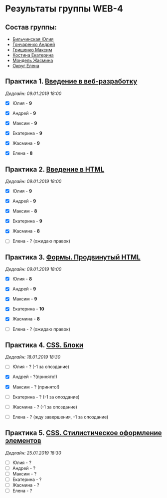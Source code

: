 # Результаты группы WEB-4

## Состав группы:

* [Бильчинская Юлия](https://github.com/AdukarIT/BilchinskayaYV)
* [Гончаренко Андрей](https://github.com/AdukarIT/GoncharenkoAS)
* [Грищенко Максим](https://github.com/AdukarIT/GrishchenkoMY)
* [Костина Екатерина](https://github.com/AdukarIT/KostinaEM)
* [Мондель Жасмина](https://github.com/AdukarIT/MondelJA)
* [Округ Елена](https://github.com/AdukarIT/OkrugEV)


## Практика 1. [Введение в веб-разработку](task1.pdf)

*Дедлайн: 09.01.2019 18:00*

- [x] Юлия - **9**
- [x] Андрей - **9**
- [x] Максим - **9**
- [x] Екатерина - **9**
- [x] Жасмина - **9**
- [x] Елена - **8**


## Практика 2. [Введение в HTML](HTML-bases.md)

*Дедлайн: 09.01.2019 18:00*

- [x] Юлия - **9**
- [x] Андрей - **9**
- [x] Максим - **8**
- [x] Екатерина - **9**
- [x] Жасмина - **8**
- [ ] Елена - ? (ожидаю правок)


## Практика 3. [Формы. Продвинутый HTML](HTML-advance.md)

*Дедлайн: 09.01.2019 18:00*

- [x] Юлия - **8**
- [x] Андрей - **9**
- [x] Максим - **9**
- [x] Екатерина - **10**
- [x] Жасмина - **8**
- [ ] Елена - ? (ожидаю правок)


## Практика 4. [CSS. Блоки](CSS-blocks.md)

*Дедлайн: 18.01.2019 18:30*

- [ ] Юлия - ? (-1 за опоздание)
- [x] Андрей - ?(принято!)
- [x] Максим - ? (принято!)
- [ ] Екатерина - ? (-1 за опоздание)
- [ ] Жасмина - ? (-1 за опоздание)
- [ ] Елена - ? (жду завершения, -1 за опоздание)


## Практика 5. [CSS. Стилистическое оформление элементов](CSS-styles.md)

*Дедлайн: 25.01.2019 18:30*

- [ ] Юлия - ?
- [ ] Андрей - ?
- [ ] Максим - ?
- [ ] Екатерина - ?
- [ ] Жасмина - ?
- [ ] Елена - ?